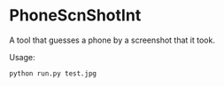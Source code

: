 # PhoneScnShotInt

A tool that guesses a phone by a screenshot that it took.

Usage:

```python run.py test.jpg```